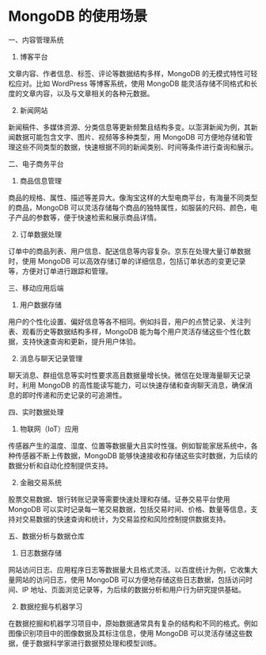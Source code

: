 # MongoDB 的使用场景

一、内容管理系统

1. 博客平台

文章内容、作者信息、标签、评论等数据结构多样，MongoDB 的无模式特性可轻松应对。比如 WordPress 等博客系统，使用 MongoDB 能灵活存储不同格式和长度的文章内容，以及与文章相关的各种元数据。

2. 新闻网站

新闻稿件、多媒体资源、分类信息等更新频繁且结构多变。以澎湃新闻为例，其新闻数据可能包含文字、图片、视频等多种类型，用 MongoDB 可方便地存储和管理这些不同类型的数据，快速根据不同的新闻类别、时间等条件进行查询和展示。

二、电子商务平台

1. 商品信息管理

商品的规格、属性、描述等差异大。像淘宝这样的大型电商平台，有海量不同类型的商品，MongoDB 可以灵活存储每个商品的独特属性，如服装的尺码、颜色，电子产品的参数等，便于快速检索和展示商品详情。

2. 订单数据处理

订单中的商品列表、用户信息、配送信息等内容复杂。京东在处理大量订单数据时，使用 MongoDB 可以高效存储订单的详细信息，包括订单状态的变更记录等，方便对订单进行跟踪和管理。

三、移动应用后端

1. 用户数据存储

用户的个性化设置、偏好信息等各不相同。例如抖音，用户的点赞记录、关注列表、观看历史等数据结构多样，MongoDB 能为每个用户灵活存储这些个性化数据，支持快速查询和更新，提升用户体验。

2. 消息与聊天记录管理

聊天消息、群组信息等实时性要求高且数据量增长快。微信在处理海量聊天记录时，利用 MongoDB 的高性能读写能力，可以快速存储和查询聊天消息，确保消息的即时传递和历史记录的可追溯性。

四、实时数据处理

1. 物联网（IoT）应用

传感器产生的温度、湿度、位置等数据量大且实时性强。例如智能家居系统中，各种传感器不断上传数据，MongoDB 能够快速接收和存储这些实时数据，为后续的数据分析和自动化控制提供支持。

2. 金融交易系统

股票交易数据、银行转账记录等需要快速处理和存储。证券交易平台使用 MongoDB 可以实时记录每一笔交易数据，包括交易时间、价格、数量等信息，支持对交易数据的快速查询和统计，为交易监控和风险控制提供数据支持。

五、数据分析与数据仓库

1. 日志数据存储

网站访问日志、应用程序日志等数据量大且格式灵活。以百度统计为例，它收集大量网站的访问日志，使用 MongoDB 可以方便地存储这些日志数据，包括访问时间、IP 地址、页面浏览记录等，为后续的数据分析和用户行为研究提供基础。

2. 数据挖掘与机器学习

在数据挖掘和机器学习项目中，原始数据通常具有复杂的结构和不同的格式。例如图像识别项目中的图像数据及其标注信息，使用 MongoDB 可以灵活存储这些数据，便于数据科学家进行数据预处理和模型训练。
